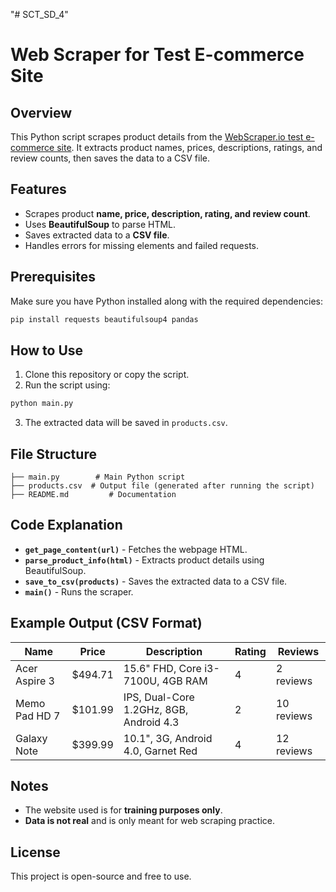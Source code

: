 "# SCT_SD_4" 
# Web Scraper for Test E-commerce Site

## Overview
This Python script scrapes product details from the [WebScraper.io test e-commerce site](https://webscraper.io/test-sites/e-commerce/allinone). It extracts product names, prices, descriptions, ratings, and review counts, then saves the data to a CSV file.

## Features
- Scrapes product **name, price, description, rating, and review count**.
- Uses **BeautifulSoup** to parse HTML.
- Saves extracted data to a **CSV file**.
- Handles errors for missing elements and failed requests.

## Prerequisites
Make sure you have Python installed along with the required dependencies:

```sh
pip install requests beautifulsoup4 pandas
```

## How to Use
1. Clone this repository or copy the script.
2. Run the script using:

```sh
python main.py
```

3. The extracted data will be saved in `products.csv`.

## File Structure
```
├── main.py        # Main Python script
├── products.csv  # Output file (generated after running the script)
├── README.md         # Documentation
```

## Code Explanation
- **`get_page_content(url)`** - Fetches the webpage HTML.
- **`parse_product_info(html)`** - Extracts product details using BeautifulSoup.
- **`save_to_csv(products)`** - Saves the extracted data to a CSV file.
- **`main()`** - Runs the scraper.

## Example Output (CSV Format)
| Name              | Price   | Description                          | Rating | Reviews   |
|------------------|--------|----------------------------------|--------|-----------|
| Acer Aspire 3   | $494.71 | 15.6" FHD, Core i3-7100U, 4GB RAM | 4      | 2 reviews |
| Memo Pad HD 7   | $101.99 | IPS, Dual-Core 1.2GHz, 8GB, Android 4.3 | 2      | 10 reviews |
| Galaxy Note     | $399.99 | 10.1", 3G, Android 4.0, Garnet Red | 4      | 12 reviews |

## Notes
- The website used is for **training purposes only**.
- **Data is not real** and is only meant for web scraping practice.

## License
This project is open-source and free to use.

